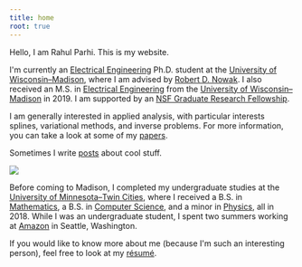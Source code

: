 ```yaml
---
title: home
root: true
---
```


Hello, I am Rahul Parhi. This is my website.

I'm currently an [Electrical
Engineering](https://www.engr.wisc.edu/department/electrical-computer-engineering/)
Ph.D. student at the [University of
Wisconsin&ndash;Madison](https://www.wisc.edu/), where I am advised by [Robert
D. Nowak](https://nowak.ece.wisc.edu/). I also received an M.S. in [Electrical
Engineering](https://www.engr.wisc.edu/department/electrical-computer-engineering/)
from the [University of Wisconsin&ndash;Madison](https://www.wisc.edu/) in 2019.
I am supported by an [NSF Graduate Research
Fellowship](https://www.nsfgrfp.org/).

I am generally interested in applied analysis, with particular interests
splines, variational methods, and inverse problems. For more information, you
can take a look at some of my [papers](/papers/).

Sometimes I write [posts](/posts/) about cool stuff.

<img src="https://files.rahul.sh/rahul/rahul-tokyo-2019-800x600.jpg" id="rahul-img"/>

Before coming to Madison, I  completed my undergraduate studies at the
[University of Minnesota&ndash;Twin Cities](https://twin-cities.umn.edu/), where
I received a B.S. in [Mathematics](https://math.umn.edu/), a B.S. in [Computer
Science](https://www.cs.umn.edu/), and a minor in
[Physics](https://www.physics.umn.edu/), all in 2018. While I was an
undergraduate student, I spent two summers working at
[Amazon](https://www.amazon.com/) in Seattle, Washington.

If you would like to know more about me (because I'm such an interesting
person), feel free to look at my
[r&#233;sum&#233;](https://files.rahul.sh/rahulparhi_resume.pdf).

